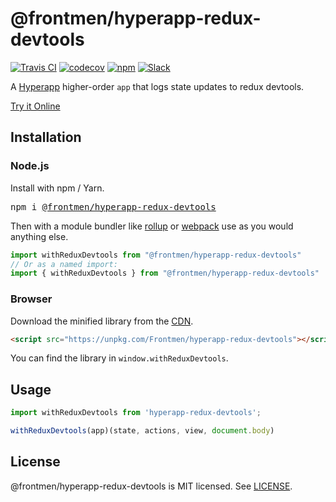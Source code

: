 # @frontmen/hyperapp-redux-devtools

[![Travis CI](https://img.shields.io/travis/FrontMen/hyperapp-redux-devtools/master.svg)](https://travis-ci.org/FrontMen/hyperapp-redux-devtools)
[![codecov](https://codecov.io/gh/FrontMen/hyperapp-redux-devtools/branch/master/graph/badge.svg)](https://codecov.io/gh/FrontMen/hyperapp-redux-devtools)
[![npm](https://img.shields.io/npm/v/@frontmen/hyperapp-redux-devtools.svg)](https://www.npmjs.org/package/@frontmen/hyperapp-redux-devtools)
[![Slack](https://hyperappjs.herokuapp.com/badge.svg)](https://hyperappjs.herokuapp.com "Join us")

A [Hyperapp](https://github.com/hyperapp/hyperapp) higher-order `app` that logs state updates to redux devtools.

[Try it Online](https://codepen.io/lassecapel/pen/QaMKXQ?editors=0010)

<!-- ![Screenshot](https://user-images.githubusercontent.com/3735164/34082934-657f864c-e31c-11e7-93d2-d70f190aa928.png) -->

## Installation

### Node.js


Install with npm / Yarn.

<pre>
npm i <a href="https://www.npmjs.com/package/@frontmen/hyperapp-redux-devtools">@frontmen/hyperapp-redux-devtools</a>
</pre>

Then with a module bundler like [rollup](https://github.com/rollup/rollup) or [webpack](https://github.com/webpack/webpack) use as you would anything else.

```jsx
import withReduxDevtools from "@frontmen/hyperapp-redux-devtools"
// Or as a named import: 
import { withReduxDevtools } from "@frontmen/hyperapp-redux-devtools"
```

### Browser

Download the minified library from the [CDN](https://unpkg.com/Frontmen/hyperapp-redux-devtools).

```html
<script src="https://unpkg.com/Frontmen/hyperapp-redux-devtools"></script>
```

You can find the library in `window.withReduxDevtools`.

## Usage

```js
import withReduxDevtools from 'hyperapp-redux-devtools';

withReduxDevtools(app)(state, actions, view, document.body)
```

## License

@frontmen/hyperapp-redux-devtools is MIT licensed. See [LICENSE](LICENSE.md).